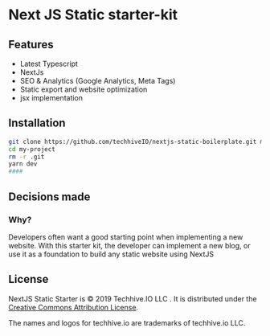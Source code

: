 # Next JS Static starter-kit

## Features

- Latest Typescript
- NextJs
- SEO & Analytics (Google Analytics, Meta Tags)
- Static export and website optimization
- jsx implementation

## Installation

```bash
git clone https://github.com/techhiveIO/nextjs-static-boilerplate.git my-project
cd my-project
rm -r .git
yarn dev
####
```

## Decisions made

### Why?

Developers often want a good starting point when implementing a new website.
With this starter kit, the developer can implement a new blog, or use it as a
foundation to build any static website using NextJS

## License

NextJS Static Starter is © 2019 Techhive.IO LLC . It is distributed under the [Creative Commons
Attribution License](http://creativecommons.org/licenses/by/4.0/).

The names and logos for techhive.io are trademarks of techhive.io LLC.
